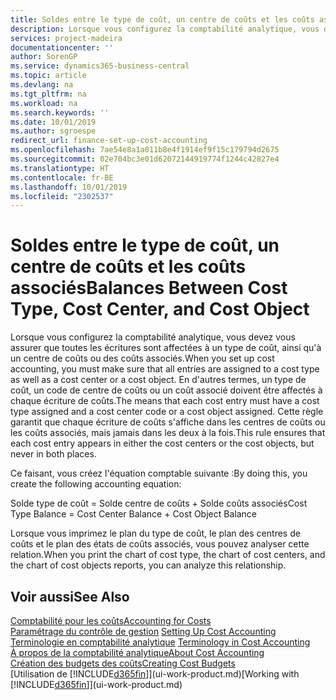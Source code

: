 ```yaml
---
title: Soldes entre le type de coût, un centre de coûts et les coûts associés | Microsoft Docs
description: Lorsque vous configurez la comptabilité analytique, vous devez vous assurer que toutes les écritures sont affectées à un type de coût, ainsi qu'à un centre de coûts ou des coûts associés. En d'autres termes, un type de coût, un code de centre de coûts ou un coût associé doivent être affectés à chaque écriture de coûts. Cette règle garantit que chaque écriture de coûts s'affiche dans les centres de coûts ou les coûts associés, mais jamais dans les deux à la fois.
services: project-madeira
documentationcenter: ''
author: SorenGP
ms.service: dynamics365-business-central
ms.topic: article
ms.devlang: na
ms.tgt_pltfrm: na
ms.workload: na
ms.search.keywords: ''
ms.date: 10/01/2019
ms.author: sgroespe
redirect_url: finance-set-up-cost-accounting
ms.openlocfilehash: 7ae54e8a1a011b8e4f1914ef9f15c179794d2675
ms.sourcegitcommit: 02e704bc3e01d62072144919774f1244c42827e4
ms.translationtype: HT
ms.contentlocale: fr-BE
ms.lasthandoff: 10/01/2019
ms.locfileid: "2302537"
---
```

# <a name="balances-between-cost-type-cost-center-and-cost-object"></a><span data-ttu-id="d8850-105">Soldes entre le type de coût, un centre de coûts et les coûts associés</span><span class="sxs-lookup"><span data-stu-id="d8850-105">Balances Between Cost Type, Cost Center, and Cost Object</span></span>
<span data-ttu-id="d8850-106">Lorsque vous configurez la comptabilité analytique, vous devez vous assurer que toutes les écritures sont affectées à un type de coût, ainsi qu'à un centre de coûts ou des coûts associés.</span><span class="sxs-lookup"><span data-stu-id="d8850-106">When you set up cost accounting, you must make sure that all entries are assigned to a cost type as well as a cost center or a cost object.</span></span> <span data-ttu-id="d8850-107">En d'autres termes, un type de coût, un code de centre de coûts ou un coût associé doivent être affectés à chaque écriture de coûts.</span><span class="sxs-lookup"><span data-stu-id="d8850-107">The means that each cost entry must have a cost type assigned and a cost center code or a cost object assigned.</span></span> <span data-ttu-id="d8850-108">Cette règle garantit que chaque écriture de coûts s'affiche dans les centres de coûts ou les coûts associés, mais jamais dans les deux à la fois.</span><span class="sxs-lookup"><span data-stu-id="d8850-108">This rule ensures that each cost entry appears in either the cost centers or the cost objects, but never in both places.</span></span>  

 <span data-ttu-id="d8850-109">Ce faisant, vous créez l'équation comptable suivante :</span><span class="sxs-lookup"><span data-stu-id="d8850-109">By doing this, you create the following accounting equation:</span></span>  

 <span data-ttu-id="d8850-110">Solde type de coût = Solde centre de coûts + Solde coûts associés</span><span class="sxs-lookup"><span data-stu-id="d8850-110">Cost Type Balance = Cost Center Balance + Cost Object Balance</span></span>  

 <span data-ttu-id="d8850-111">Lorsque vous imprimez le plan du type de coût, le plan des centres de coûts et le plan des états de coûts associés, vous pouvez analyser cette relation.</span><span class="sxs-lookup"><span data-stu-id="d8850-111">When you print the chart of cost type, the chart of cost centers, and the chart of cost objects reports, you can analyze this relationship.</span></span>  

## <a name="see-also"></a><span data-ttu-id="d8850-112">Voir aussi</span><span class="sxs-lookup"><span data-stu-id="d8850-112">See Also</span></span>  
[<span data-ttu-id="d8850-113">Comptabilité pour les coûts</span><span class="sxs-lookup"><span data-stu-id="d8850-113">Accounting for Costs</span></span>](finance-manage-cost-accounting.md)  
 <span data-ttu-id="d8850-114">[Paramétrage du contrôle de gestion](finance-set-up-cost-accounting.md) </span><span class="sxs-lookup"><span data-stu-id="d8850-114">[Setting Up Cost Accounting](finance-set-up-cost-accounting.md) </span></span>  
 <span data-ttu-id="d8850-115">[Terminologie en comptabilité analytique](finance-terminology-in-cost-accounting.md) </span><span class="sxs-lookup"><span data-stu-id="d8850-115">[Terminology in Cost Accounting](finance-terminology-in-cost-accounting.md) </span></span>  
 [<span data-ttu-id="d8850-116">À propos de la comptabilité analytique</span><span class="sxs-lookup"><span data-stu-id="d8850-116">About Cost Accounting</span></span>](finance-about-cost-accounting.md)  
 [<span data-ttu-id="d8850-117">Création des budgets des coûts</span><span class="sxs-lookup"><span data-stu-id="d8850-117">Creating Cost Budgets</span></span>](finance-create-cost-budgets.md)  
 <span data-ttu-id="d8850-118">[Utilisation de [!INCLUDE[d365fin](includes/d365fin_md.md)]](ui-work-product.md)</span><span class="sxs-lookup"><span data-stu-id="d8850-118">[Working with [!INCLUDE[d365fin](includes/d365fin_md.md)]](ui-work-product.md)</span></span>
